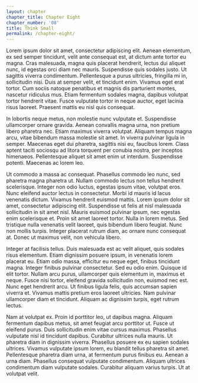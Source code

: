 ```yaml
---
layout: chapter
chapter_title: Chapter Eight
chapter_number: '08'
title: Think Small
permalink: /chapter-eight/
---
```


Lorem ipsum dolor sit amet, consectetur adipiscing elit. Aenean elementum, ex sed semper tincidunt, velit ante consequat est, at dictum ante tortor eu magna. Cras malesuada, magna quis placerat hendrerit, lectus dui aliquet nunc, id egestas orci diam nec mauris. Suspendisse quis sodales justo. Ut sagittis viverra condimentum. Pellentesque a purus ultricies, fringilla mi in, sollicitudin nisi. Duis at semper velit, et tincidunt enim. Vivamus eget erat tortor. Cum sociis natoque penatibus et magnis dis parturient montes, nascetur ridiculus mus. Etiam fermentum sodales magna, dapibus volutpat tortor hendrerit vitae. Fusce vulputate tortor in neque auctor, eget lacinia risus laoreet. Praesent mattis eu nisl quis consequat.

In lobortis neque metus, non molestie nunc vulputate et. Suspendisse ullamcorper ornare gravida. Aenean convallis magna urna, non pretium libero pharetra nec. Etiam maximus viverra volutpat. Aliquam tempus magna arcu, vitae bibendum massa molestie sit amet. In viverra pulvinar ligula in semper. Maecenas eget dui pharetra, sagittis nisi eu, faucibus lorem. Class aptent taciti sociosqu ad litora torquent per conubia nostra, per inceptos himenaeos. Pellentesque aliquet sit amet enim ut interdum. Suspendisse potenti. Maecenas ac lorem leo.

Ut commodo a massa ac consequat. Phasellus commodo leo nunc, sed pharetra magna pharetra ut. Nullam commodo lectus non tellus hendrerit scelerisque. Integer non odio luctus, egestas ipsum vitae, volutpat eros. Nunc eleifend auctor lectus in consectetur. Morbi id mauris id lacus venenatis dictum. Vivamus hendrerit euismod mattis. Lorem ipsum dolor sit amet, consectetur adipiscing elit. Suspendisse ut felis at nisl malesuada sollicitudin in sit amet nisl. Mauris euismod pulvinar ipsum, nec egestas enim scelerisque et. Proin sit amet laoreet tortor. Nulla in lorem metus. Sed tristique nulla venenatis velit laoreet, quis bibendum libero feugiat. Nunc non mollis turpis. Integer placerat rutrum diam, ac ornare nunc consequat at. Donec ut maximus velit, non vehicula libero.

Integer at facilisis tellus. Duis malesuada est ac velit aliquet, quis sodales risus elementum. Etiam dignissim posuere ipsum, in venenatis lorem placerat eu. Etiam odio massa, efficitur eu neque eget, finibus tincidunt magna. Integer finibus pulvinar consectetur. Sed eu odio enim. Quisque id elit tortor. Nullam arcu purus, ullamcorper quis elementum in, maximus et neque. Fusce nisi tortor, eleifend gravida sollicitudin non, euismod nec est. Nunc eget hendrerit arcu. Ut finibus ligula felis, quis accumsan sapien viverra et. Vivamus mattis pretium eros laoreet ultricies. Nam pulvinar ullamcorper diam et tincidunt. Aliquam ac dignissim turpis, eget rutrum lectus.

Nam at volutpat ex. Proin id porttitor leo, ut dapibus magna. Aliquam fermentum dapibus metus, sit amet feugiat arcu porttitor ut. Fusce ut eleifend purus. Duis sollicitudin enim vitae cursus maximus. Phasellus vulputate nisl id tincidunt dapibus. Curabitur ultrices nulla mauris. Ut pharetra diam in dignissim viverra. Phasellus posuere ex eu sapien sodales ultrices. Vivamus vulputate ipsum lorem, eu blandit tellus pharetra sit amet. Pellentesque pharetra diam urna, at fermentum purus finibus eu. Aenean a urna diam. Phasellus consequat vulputate condimentum. Aliquam ultrices condimentum diam vulputate sodales. Curabitur aliquam varius turpis. Ut at volutpat velit.
